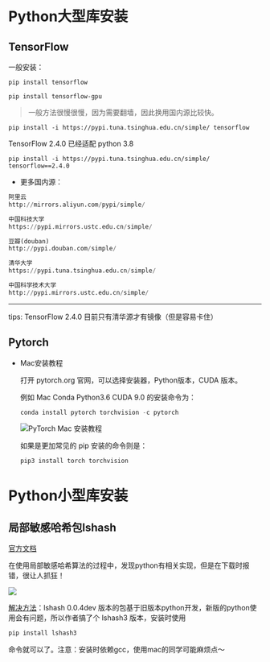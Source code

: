 # Python大型库安装

## TensorFlow

一般安装：

`pip install tensorflow`

`pip install tensorflow-gpu`

> 一般方法很慢很慢，因为需要翻墙，因此换用国内源比较快。

`pip install -i https://pypi.tuna.tsinghua.edu.cn/simple/ tensorflow `

TensorFlow 2.4.0 已经适配 python 3.8 

`pip install -i https://pypi.tuna.tsinghua.edu.cn/simple/ tensorflow==2.4.0`

- 更多国内源：

```python
阿里云 
http://mirrors.aliyun.com/pypi/simple/

中国科技大学 
https://pypi.mirrors.ustc.edu.cn/simple/

豆瓣(douban) 
http://pypi.douban.com/simple/

清华大学 
https://pypi.tuna.tsinghua.edu.cn/simple/

中国科学技术大学 
http://pypi.mirrors.ustc.edu.cn/simple/
```

---

tips: TensorFlow 2.4.0 目前只有清华源才有镜像（但是容易卡住）

## Pytorch

- Mac安装教程

  打开 pytorch.org 官网，可以选择安装器，Python版本，CUDA 版本。

  例如 Mac Conda Python3.6 CUDA 9.0 的安装命令为：

  ```python
  conda install pytorch torchvision -c pytorch
  ```

  ![PyTorch  Mac 安装教程](http://pytorchchina.com/wp-content/uploads/2018/12/WechatIMG1313.jpeg)

  如果是更加常见的 pip 安装的命令则是：

  ```
  pip3 install torch torchvision
  ```

# Python小型库安装

## 局部敏感哈希包lshash

[官方文档](https://github.com/kayzhu/LSHash)

 在使用局部敏感哈希算法的过程中，发现python有相关实现，但是在下载时报错，很让人抓狂！ 

![](https://img2018.cnblogs.com/blog/1459610/201810/1459610-20181025180207960-1587585797.png)

[解决方法](https://github.com/kayzhu/LSHash/pull/18)：lshash 0.0.4dev 版本的包基于旧版本python开发，新版的python使用会有问题，所以作者搞了个 lshash3 版本，安装时使用

```python
pip install lshash3
```

 命令就可以了。注意：安装时依赖gcc，使用mac的同学可能麻烦点～ 